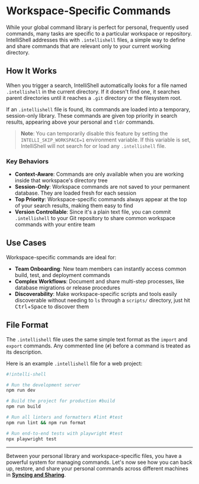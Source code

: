 # Workspace-Specific Commands

While your global command library is perfect for personal, frequently used commands, many tasks are specific to a
particular workspace or repository. IntelliShell addresses this with `.intellishell` files, a simple way to define and
share commands that are relevant only to your current working directory.

## How It Works

When you trigger a search, IntelliShell automatically looks for a file named `.intellishell` in the current directory. If
it doesn't find one, it searches parent directories until it reaches a `.git` directory or the filesystem root.

If an `.intellishell` file is found, its commands are loaded into a temporary, session-only library. These commands are
given top priority in search results, appearing above your personal and `tldr` commands.

> **Note**: You can temporarily disable this feature by setting the `INTELLI_SKIP_WORKSPACE=1` environment variable. If
> this variable is set, IntelliShell will not search for or load any `.intellishell` file.

### Key Behaviors

- **Context-Aware**: Commands are only available when you are working inside that workspace's directory tree
- **Session-Only**: Workspace commands are not saved to your permanent database. They are loaded fresh for each session
- **Top Priority**: Workspace-specific commands always appear at the top of your search results, making them easy to find
- **Version Controllable**: Since it's a plain text file, you can commit `.intellishell` to your Git repository to share
  common workspace commands with your entire team

## Use Cases

Workspace-specific commands are ideal for:

- **Team Onboarding**: New team members can instantly access common build, test, and deployment commands
- **Complex Workflows**: Document and share multi-step processes, like database migrations or release procedures
- **Discoverability**: Make workspace-specific scripts and tools easily discoverable without needing to `ls` through a
  `scripts/` directory, just hit <kbd>Ctrl</kbd>+<kbd>Space</kbd> to discover them

## File Format

The `.intellishell` file uses the same simple text format as the `import` and `export` commands. Any commented line (`#`)
before a command is treated as its description.

Here is an example `.intellishell` file for a web project:

```sh
#!intelli-shell

# Run the development server
npm run dev

# Build the project for production #build
npm run build

# Run all linters and formatters #lint #test
npm run lint && npm run format

# Run end-to-end tests with playwright #test
npx playwright test
```

---

Between your personal library and workspace-specific files, you have a powerful system for managing commands. Let's now
see how you can back up, restore, and share your personal commands across different machines in
[**Syncing and Sharing**](./syncing.md).
